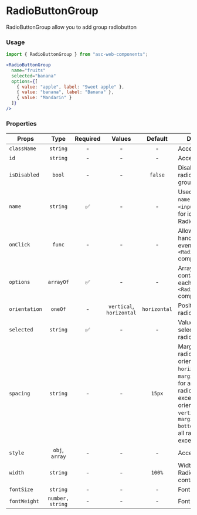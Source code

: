 # RadioButtonGroup

RadioButtonGroup allow you to add group radiobutton

### Usage

```js
import { RadioButtonGroup } from "asc-web-components";
```

```jsx
<RadioButtonGroup
  name="fruits"
  selected="banana"
  options={[
    { value: "apple", label: "Sweet apple" },
    { value: "banana", label: "Banana" },
    { value: "Mandarin" }
  ]}
/>
```

### Properties

| Props         |      Type      | Required |          Values          |   Default    | Description                                                                                                                                                                                                       |
| ------------- | :------------: | :------: | :----------------------: | :----------: | ----------------------------------------------------------------------------------------------------------------------------------------------------------------------------------------------------------------- |
| `className`   |    `string`    |    -     |            -             |      -       | Accepts class                                                                                                                                                                                                     |
| `id`          |    `string`    |    -     |            -             |      -       | Accepts id                                                                                                                                                                                                        |
| `isDisabled`  |     `bool`     |    -     |            -             |   `false`    | Disabling all radiobutton in group                                                                                                                                                                                |
| `name`        |    `string`    |    ✅    |            -             |      -       | Used as HTML `name` property for `<input>` tag. Used for identification RadioButtonGroup                                                                                                                          |
| `onClick`     |     `func`     |    -     |            -             |      -       | Allow you to handle clicking events on `<RadioButton />` component                                                                                                                                                |
| `options`     |   `arrayOf`    |    ✅    |            -             |      -       | Array of objects, contains props for each `<RadioButton />` component                                                                                                                                             |
| `orientation` |    `oneOf`     |    -     | `vertical`, `horizontal` | `horizontal` | Position of radiobuttons                                                                                                                                                                                          |
| `selected`    |    `string`    |    ✅    |            -             |      -       | Value of the selected radiobutton                                                                                                                                                                                 |
| `spacing`     |    `string`    |    -     |            -             |    `15px`    | Margin between radiobutton. If orientation `horizontal`, it is `margin-left`(apply for all radiobuttons, except first), if orientation `vertical`, it is `margin-bottom`(apply for all radiobuttons, except last) |
| `style`       | `obj`, `array` |    -     |            -             |      -       | Accepts css style                                                                                                                                                                                                 |
| `width`       |    `string`    |    -     |            -             |    `100%`    | Width of RadioButtonGroup container                                                                                                                                                                               |
| `fontSize`    |     `string`   |    -     |            -             |      -       | Font size of link                                                                                                                                                                                                 |
| `fontWeight`  |`number, string`|    -     |            -             |      -       | Font weight of link                                                                                                                                                                                               |
